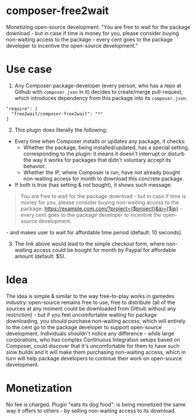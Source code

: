 # composer-free2wait
Monetizing open-source development: "You are free to wait for the package download - but in case if time is money for you, please consider buying non-waiting access to the package - every cent goes to the package developer to incentive the open-source development."

# Use case
1) Any Composer-package-developer (every person, who has a repo at Github with `composer.json` in it) decides to create/merge pull-request, which introduces dependency from this package into its `composer.json`:
```
"require": [
  "free2wait/composer-free2wait": "*"
]
```
2) This plugin does literally the following:
- Every time when Composer installs or updates any package, it checks:
  - Whether the package, being installed/updated, has a special setting, corresponding to the plugin: it means it doesn't interrupt or disturb the way it works for packages that didn't voluntary accept its behavior.
  - Whether the IP, where Composer is run, have not already bought non-waiting access for month to download this concrete package.
- If both is true (has setting & not bought), it shows such message:

> You are free to wait for the package download - but in case if time is money for you, please consider buying non-waiting access to the package: https://example.com.com/?project={$project}&ip={$ip} - every cent goes to the package developer to incentive the open-source development.

\- and makes user to wait for affordable time period (default: 10 seconds).

3) The link above would lead to the simple checkout form, where non-waiting access could be bought for month by Paypal for affordable amount (default: $5).

# Idea
The idea is simple & similar to the way free-to-play works in gamedev industry: open-source remains free to use, free to distribute (all of the sources at any moment could be downloaded from Github without any restriction) - but if you feel uncomfortable waiting for package downloading, you should purchase non-waiting access, which will entirely to the cent go to the package developer to support open-source development.
Individuals shouldn't notice any difference - while large corporations, who has complex Continuous Integration setups based on Composer, could discover that it's uncomfortable for them to have such slow builds and it will make them purchasing non-waiting access, which in turn will help package developers to continue their work on open-source development.

# Monetization
No fee is charged. Plugin "eats its dog food": is being monetized the same way it offers to others - by selling non-waiting access to its download.
